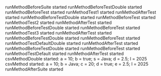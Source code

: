 runMethodBeforeSuite started
  runMethodBeforeTestDouble started
  runMethodBeforeTest started
    runMethodTest1 started
  runMethodAfterTest started
  runMethodBeforeTestDouble started
  runMethodBeforeTest started
    runMethodTest2 started
  runMethodAfterTest started
  runMethodBeforeTestDouble started
  runMethodBeforeTest started
    runMethodTest3 started
  runMethodAfterTest started
  runMethodBeforeTestDouble started
  runMethodBeforeTest started
    runMethodTestDefaultDouble started
  runMethodAfterTest started
  runMethodBeforeTestDouble started
  runMethodBeforeTest started
    runMethodTestDefault started
  runMethodAfterTest started
    csvMethodDouble started: a = 10; b = true; s = Java; d = 2.5; l = 2025
    csvMethod started: a = 10; b = Java; c = 20; d = true; e = 2.5; l = 2025
runMethodAfterSuite started
